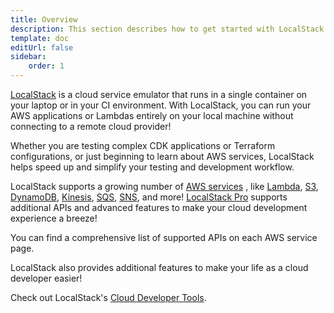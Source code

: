 ```yaml
---
title: Overview
description: This section describes how to get started with LocalStack using a variety of options, and provides details on how LocalStack can be configured to fit the needs of a local cloud sandbox for development, testing, and experimentation.
template: doc
editUrl: false
sidebar:
    order: 1
---
```


[LocalStack](https://localstack.cloud) is a cloud service emulator that runs in a single container on your laptop or in your CI environment.
With LocalStack, you can run your AWS applications or Lambdas entirely on your local machine without connecting to a remote cloud provider!

Whether you are testing complex CDK applications or Terraform configurations, or just beginning to learn about AWS services, LocalStack helps speed up and simplify your testing and development workflow.

LocalStack supports a growing number of [AWS services](/aws/services/)
, like [Lambda](/aws/services/lambda), [S3](/aws/services/s3), [DynamoDB](/aws/services/dynamodb), [Kinesis](/aws/services/kinesis), [SQS](/aws/services/sqs), [SNS](/aws/services/sns), and more!
[LocalStack Pro](https://localstack.cloud/pricing) supports additional APIs and advanced features to make your cloud development experience a breeze!

You can find a comprehensive list of supported APIs on each AWS service page.

LocalStack also provides additional features to make your life as a cloud developer easier!

Check out LocalStack's [Cloud Developer Tools](/aws/tooling/).
